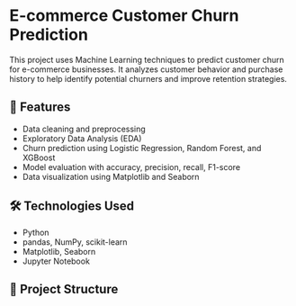 # E-commerce Customer Churn Prediction

This project uses Machine Learning techniques to predict customer churn for e-commerce businesses. It analyzes customer behavior and purchase history to help identify potential churners and improve retention strategies.

## 🚀 Features
- Data cleaning and preprocessing
- Exploratory Data Analysis (EDA)
- Churn prediction using Logistic Regression, Random Forest, and XGBoost
- Model evaluation with accuracy, precision, recall, F1-score
- Data visualization using Matplotlib and Seaborn

## 🛠 Technologies Used
- Python
- pandas, NumPy, scikit-learn
- Matplotlib, Seaborn
- Jupyter Notebook

## 📂 Project Structure

